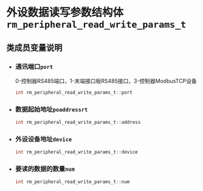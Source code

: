 # 外设数据读写参数结构体`rm_peripheral_read_write_params_t`

## 类成员变量说明

- ### 通讯端口`port`

    0-控制器RS485端口，1-末端接口板RS485接口，3-控制器ModbusTCP设备

    ```C  
    int rm_peripheral_read_write_params_t::port
    ```

- ### 数据起始地址`poaddressrt`

    ```C
    int rm_peripheral_read_write_params_t::address
    ```

- ### 外设设备地址`device`

    ```C
    int rm_peripheral_read_write_params_t::device
    ```

- ### 要读的数据的数量`num`

    ```C
    int rm_peripheral_read_write_params_t::num
    ```
